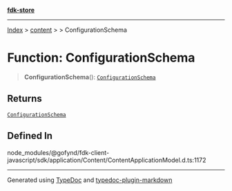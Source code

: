[**fdk-store**](../../../README.md)
***

[Index](../../../API.md) > [content](../../README.md) > [<internal>](../README.md) > ConfigurationSchema

# Function: ConfigurationSchema

> **ConfigurationSchema**(): [`ConfigurationSchema`](../type-aliases/type-alias.ConfigurationSchema.md)

## Returns

[`ConfigurationSchema`](../type-aliases/type-alias.ConfigurationSchema.md)

## Defined In

node\_modules/@gofynd/fdk-client-javascript/sdk/application/Content/ContentApplicationModel.d.ts:1172

***
Generated using [TypeDoc](https://typedoc.org/) and [typedoc-plugin-markdown](https://www.npmjs.com/package/typedoc-plugin-markdown)
